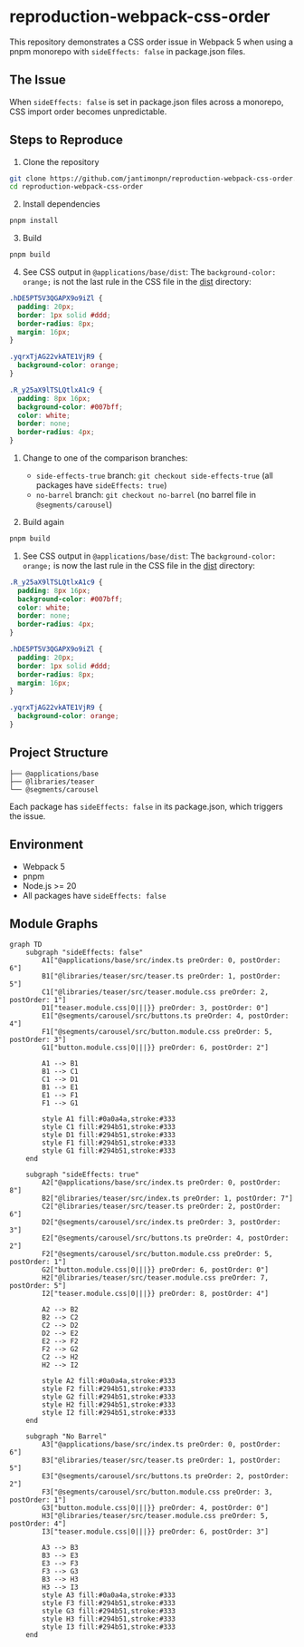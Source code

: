 # reproduction-webpack-css-order

This repository demonstrates a CSS order issue in Webpack 5 when using a pnpm monorepo with `sideEffects: false` in package.json files.

## The Issue

When `sideEffects: false` is set in package.json files across a monorepo, CSS import order becomes unpredictable.

## Steps to Reproduce

1. Clone the repository
```bash
git clone https://github.com/jantimonpn/reproduction-webpack-css-order.git
cd reproduction-webpack-css-order
```

2. Install dependencies
```bash
pnpm install
```

3. Build 
```bash
pnpm build
```

4. See CSS output in `@applications/base/dist`:
The `background-color: orange;` is not the last rule in the CSS file in the [dist](https://github.com/jantimon/reproduction-webpack-css-order/tree/main/%40applications/base/dist) directory:

```css
.hDE5PT5V3QGAPX9o9iZl {
  padding: 20px;
  border: 1px solid #ddd;
  border-radius: 8px;
  margin: 16px;
}

.yqrxTjAG22vkATE1VjR9 {
  background-color: orange;
}

.R_y25aX9lTSLQtlxA1c9 {
  padding: 8px 16px;
  background-color: #007bff;
  color: white;
  border: none;
  border-radius: 4px;
}
```
  
1. Change to one of the comparison branches:
   - `side-effects-true` branch: `git checkout side-effects-true` (all packages have `sideEffects: true`)
   - `no-barrel` branch: `git checkout no-barrel` (no barrel file in `@segments/carousel`)

2. Build again
```bash
pnpm build
```

1. See CSS output in `@applications/base/dist`:
 The `background-color: orange;` is now the last rule in the CSS file in the [dist](https://github.com/jantimon/reproduction-webpack-css-order/tree/side-effects-true/%40applications/base/dist) directory:


```css
.R_y25aX9lTSLQtlxA1c9 {
  padding: 8px 16px;
  background-color: #007bff;
  color: white;
  border: none;
  border-radius: 4px;
}

.hDE5PT5V3QGAPX9o9iZl {
  padding: 20px;
  border: 1px solid #ddd;
  border-radius: 8px;
  margin: 16px;
}

.yqrxTjAG22vkATE1VjR9 {
  background-color: orange;
}
```

## Project Structure

```
├── @applications/base
├── @libraries/teaser
└── @segments/carousel
```

Each package has `sideEffects: false` in its package.json, which triggers the issue.

## Environment

- Webpack 5
- pnpm
- Node.js >= 20
- All packages have `sideEffects: false`

## Module Graphs

```mermaid
graph TD
    subgraph "sideEffects: false"
        A1["@applications/base/src/index.ts preOrder: 0, postOrder: 6"]
        B1["@libraries/teaser/src/teaser.ts preOrder: 1, postOrder: 5"]
        C1["@libraries/teaser/src/teaser.module.css preOrder: 2, postOrder: 1"]
        D1["teaser.module.css|0|||}} preOrder: 3, postOrder: 0"]
        E1["@segments/carousel/src/buttons.ts preOrder: 4, postOrder: 4"]
        F1["@segments/carousel/src/button.module.css preOrder: 5, postOrder: 3"]
        G1["button.module.css|0|||}} preOrder: 6, postOrder: 2"]
        
        A1 --> B1
        B1 --> C1
        C1 --> D1
        B1 --> E1
        E1 --> F1
        F1 --> G1

        style A1 fill:#0a0a4a,stroke:#333
        style C1 fill:#294b51,stroke:#333
        style D1 fill:#294b51,stroke:#333
        style F1 fill:#294b51,stroke:#333
        style G1 fill:#294b51,stroke:#333
    end

    subgraph "sideEffects: true"
        A2["@applications/base/src/index.ts preOrder: 0, postOrder: 8"]
        B2["@libraries/teaser/src/index.ts preOrder: 1, postOrder: 7"]
        C2["@libraries/teaser/src/teaser.ts preOrder: 2, postOrder: 6"]
        D2["@segments/carousel/src/index.ts preOrder: 3, postOrder: 3"]
        E2["@segments/carousel/src/buttons.ts preOrder: 4, postOrder: 2"]
        F2["@segments/carousel/src/button.module.css preOrder: 5, postOrder: 1"]
        G2["button.module.css|0|||}} preOrder: 6, postOrder: 0"]
        H2["@libraries/teaser/src/teaser.module.css preOrder: 7, postOrder: 5"]
        I2["teaser.module.css|0|||}} preOrder: 8, postOrder: 4"]
        
        A2 --> B2
        B2 --> C2
        C2 --> D2
        D2 --> E2
        E2 --> F2
        F2 --> G2
        C2 --> H2
        H2 --> I2

        style A2 fill:#0a0a4a,stroke:#333
        style F2 fill:#294b51,stroke:#333
        style G2 fill:#294b51,stroke:#333
        style H2 fill:#294b51,stroke:#333
        style I2 fill:#294b51,stroke:#333
    end

    subgraph "No Barrel"
        A3["@applications/base/src/index.ts preOrder: 0, postOrder: 6"]
        B3["@libraries/teaser/src/teaser.ts preOrder: 1, postOrder: 5"]
        E3["@segments/carousel/src/buttons.ts preOrder: 2, postOrder: 2"]
        F3["@segments/carousel/src/button.module.css preOrder: 3, postOrder: 1"]
        G3["button.module.css|0|||}} preOrder: 4, postOrder: 0"]
        H3["@libraries/teaser/src/teaser.module.css preOrder: 5, postOrder: 4"]
        I3["teaser.module.css|0|||}} preOrder: 6, postOrder: 3"]
        
        A3 --> B3
        B3 --> E3
        E3 --> F3
        F3 --> G3
        B3 --> H3
        H3 --> I3
        style A3 fill:#0a0a4a,stroke:#333
        style F3 fill:#294b51,stroke:#333
        style G3 fill:#294b51,stroke:#333
        style H3 fill:#294b51,stroke:#333
        style I3 fill:#294b51,stroke:#333
    end
```